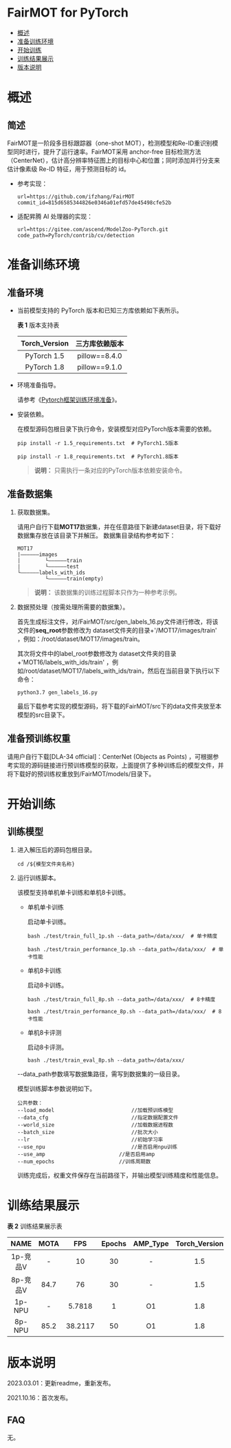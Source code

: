 # FairMOT for PyTorch

-   [概述](概述.md)
-   [准备训练环境](准备训练环境.md)
-   [开始训练](开始训练.md)
-   [训练结果展示](训练结果展示.md)
-   [版本说明](版本说明.md)



# 概述

## 简述

FairMOT是一阶段多目标跟踪器（one-shot MOT），检测模型和Re-ID重识别模型同时进行，提升了运行速率。FairMOT采用 anchor-free 目标检测方法（CenterNet），估计高分辨率特征图上的目标中心和位置；同时添加并行分支来估计像素级 Re-ID 特征，用于预测目标的 id。

- 参考实现：

  ```
  url=https://github.com/ifzhang/FairMOT
  commit_id=815d6585344826e0346a01efd57de45498cfe52b
  ```
  
- 适配昇腾 AI 处理器的实现：

  ```
  url=https://gitee.com/ascend/ModelZoo-PyTorch.git
  code_path=PyTorch/contrib/cv/detection
  ```


# 准备训练环境

## 准备环境

- 当前模型支持的 PyTorch 版本和已知三方库依赖如下表所示。

  **表 1**  版本支持表

  | Torch_Version      | 三方库依赖版本                                 |
  | :--------: | :----------------------------------------------------------: |
  | PyTorch 1.5 | pillow==8.4.0 |
  | PyTorch 1.8 | pillow==9.1.0 |
  
- 环境准备指导。

  请参考《[Pytorch框架训练环境准备](https://www.hiascend.com/document/detail/zh/ModelZoo/pytorchframework/ptes)》。
  
- 安装依赖。

  在模型源码包根目录下执行命令，安装模型对应PyTorch版本需要的依赖。
  ```
  pip install -r 1.5_requirements.txt  # PyTorch1.5版本
  
  pip install -r 1.8_requirements.txt  # PyTorch1.8版本
  ```
  > **说明：** 
  >只需执行一条对应的PyTorch版本依赖安装命令。


## 准备数据集

1. 获取数据集。

   请用户自行下载**MOT17**数据集，并在任意路径下新建dataset目录，将下载好数据集存放在该目录下并解压。
   数据集目录结构参考如下：

   ```
   MOT17
   |——————images
   |        └——————train
   |        └——————test
   └——————labels_with_ids
            └——————train(empty)
   ```
   > **说明：** 
   >该数据集的训练过程脚本只作为一种参考示例。

2. 数据预处理（按需处理所需要的数据集）。

   首先生成标注文件，对/FairMOT/src/gen_labels_16.py文件进行修改，将该文件的**seq_root**参数修改为 dataset文件夹的目录+'/MOT17/images/train' ，例如：/root/dataset/MOT17/images/train。

   其次将文件中的label_root参数修改为 dataset文件夹的目录+'MOT16/labels_with_ids/train' ，例如/root/dataset/MOT17/labels_with_ids/train，然后在当前目录下执行以下命令：

   ```
   python3.7 gen_labels_16.py
   ```

   最后下载参考实现的模型源码，将下载的FairMOT/src下的data文件夹放至本模型的src目录下。

## 准备预训练权重

请用户自行下载[DLA-34 official]：CenterNet (Objects as Points) ，可根据参考实现的源码链接进行预训练模型的获取，上面提供了多种训练后的模型文件，并将下载好的预训练权重放到/FairMOT/models/目录下。


# 开始训练

## 训练模型

1. 进入解压后的源码包根目录。

   ```
   cd /${模型文件夹名称} 
   ```

2. 运行训练脚本。

   该模型支持单机单卡训练和单机8卡训练。

   - 单机单卡训练

     启动单卡训练。

     ```
     bash ./test/train_full_1p.sh --data_path=/data/xxx/  # 单卡精度
     
     bash ./test/train_performance_1p.sh --data_path=/data/xxx/  # 单卡性能
     ```

   - 单机8卡训练

     启动8卡训练。

     ```
     bash ./test/train_full_8p.sh --data_path=/data/xxx/  # 8卡精度
     
     bash ./test/train_performance_8p.sh --data_path=/data/xxx/  # 8卡性能
     ```

   - 单机8卡评测

     启动8卡评测。

     ```
     bash ./test/train_eval_8p.sh --data_path=/data/xxx/
     ```
   
   --data_path参数填写数据集路径，需写到数据集的一级目录。

   模型训练脚本参数说明如下。
   
   ```
   公共参数：
   --load_model 						//加载预训练模型
   --data_cfg 							//指定数据配置文件   
   --world_size  						//加载数据进程数
   --batch_size  						//批次大小
   --lr       						    //初始学习率
   --use_npu    						//是否启用npu训练
   --use_amp   						//是否启用amp
   --num_epochs                    	//训练周期数
   ```
   
   训练完成后，权重文件保存在当前路径下，并输出模型训练精度和性能信息。

# 训练结果展示

**表 2**  训练结果展示表

|  NAME  | MOTA |   FPS   | Epochs | AMP_Type | Torch_Version |
| :----: | :--: | :-----: | :----: | :------: | :-----------: |
| 1p-竞品V |  -   | 10  |   30    |    -    |      1.5      |
| 8p-竞品V | 84.7 | 76 |   30   |    -    |      1.5      |
| 1p-NPU |  -   | 5.7818  |   1    |    O1    |      1.8      |
| 8p-NPU | 85.2 | 38.2117 |   50   |    O1    |      1.8      |


# 版本说明

2023.03.01：更新readme，重新发布。

2021.10.16：首次发布。

## FAQ

无。